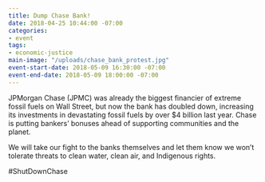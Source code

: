 ```yaml
---
title: Dump Chase Bank!
date: 2018-04-25 10:44:00 -07:00
categories:
- event
tags:
- economic-justice
main-image: "/uploads/chase_bank_protest.jpg"
event-start-date: 2018-05-09 16:30:00 -07:00
event-end-date: 2018-05-09 18:00:00 -07:00
---
```


JPMorgan Chase (JPMC) was already the biggest financier of extreme fossil fuels on Wall Street, but now the bank has doubled down, increasing its investments in devastating fossil fuels by over $4 billion last year. Chase is putting bankers’ bonuses ahead of supporting communities and the planet.

We will take our fight to the banks themselves and let them know we won’t tolerate threats to clean water, clean air, and Indigenous rights.

#ShutDownChase